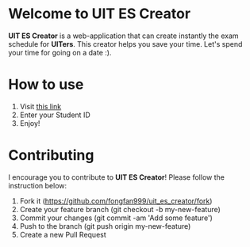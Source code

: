 # Welcome to UIT ES Creator
**UIT ES Creator** is a web-application that can create instantly the exam schedule for **UITers**. This creator helps you save your time. Let's spend your time for going on a date :&#41;.

# How to use
1. Visit  [this link](http://www.foxfizz.me/uit_es_creator)
2. Enter your Student ID
3. Enjoy!

# Contributing
I encourage you to contribute to **UIT ES Creator**! Please follow the instruction below:

1. Fork it (https://github.com/fongfan999/uit_es_creator/fork)
2. Create your feature branch (git checkout -b my-new-feature)
3. Commit your changes (git commit -am 'Add some feature')
4. Push to the branch (git push origin my-new-feature)
5. Create a new Pull Request
